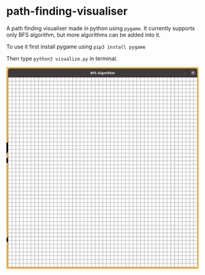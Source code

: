 # path-finding-visualiser

A path finding visualiser made in python using `pygame`. It currently supports only BFS algorithm, but more algorithms can be added into it.

To use it first install pygame using `pip3 install pygame`  

Then type `python3 visualize.py` in terminal.

![BFS](media/ezgif.com-video-to-gif.gif)
